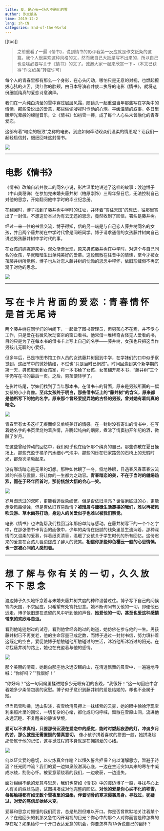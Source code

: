```yaml
---
title: 爱，是心头一场久不融化的雪
author: 作文纸条
time: 2019-12-2
lang: zh-CN
categories: End-of-the-World
---
```

[[toc]]


> 之前重看了一遍《情书》，说到情书的影评我第一反应就是作文纸条的这篇。我个人很喜欢这种风格的文，然而我自己大抵是写不出来的，所以自己也没啥必要写关于《情书》的文了。诚邀大家一起来欣赏一下~（本文已获得“作文纸条”转载许可）

每个人的青春里都有那么一个身影，在心头闪动，哪怕只是无意的对视，也燃起撩拨心弦的火舌，烫红你的脸颊，由日本导演岩井俊二执导的电影《情书》，就将这份细腻纯真的爱恋诗意演绎。

我们在一片纯白清莹的雪中穿过层层风霜，随镜头一起重温当年那些写在字条中的情愫，那些没说出的爱意，那些偷偷凝视时悸动的心潮。平缓温情的叙事，冬日里暖炉光晕般的绵邈音乐，让《情书》如初雪一捧，成了每个人心头未曾融化的青春爱恋。

这部有着“暗恋的极致”之称的电影，到底如何牵动观众们温柔的情思呢？让我们一起轻启信封，细细回味这封情书。

<img src="https://pic1.zhimg.com/80/v2-b3bb2a6676cd4a5089a81f137e5c41e8_720w.jpg"/>

----

# 电影《情书》

《情书》改编自岩井俊二的同名小说，影片温柔地讲述了这样的故事：渡边博子（中山美穗饰）在参加完未婚夫藤井树（柏原崇饰）三周年祭日后，无法控制自己对他的思念，开始翻阅他中学时的毕业纪念册。

在翻阅时，博子找到了藤井树中学时的住址，并怀着“寄往天国”的想法，往那里寄出了一封信。不想这份本以为有去无还的思念，竟然收到了回信，署名是藤井树。

经过一来一往的书信交流，博子得知，信的另一端是与自己恋人藤井树同名的女孩，并且两个藤井树在中学时代曾是同班同学。博子请求通信的女孩藤井树向自己讲述男孩藤井树中学时代的事。

在女孩的娓娓道来中，观众渐渐发现，原来男孩藤井树在中学时，对这个与自己同名的女孩，早就暗暗生出单纯美好的爱慕。这段飘散在往昔中的情愫，至今才被女孩藤井树所觉察，博子也从对恋人藤井树的忱恸的思念中释怀，依旧珍藏但不再沉溺于对他的思念。

<img src="https://pic3.zhimg.com/80/v2-fff0a379b8a2ca82c3c8aa9628c99c72_720w.jpg"/>

----

# 写 在 卡 片 背 面 的 爱 恋 ：青 春 情 怀 是 首 无 尾 诗　

两个藤井树在同学们的哄闹下，一起做了图书管理员，但男孩心不在焉，并不专心工作，只是爱在有微风吹动窗帘的窗口看书。他常借一堆稀奇古怪无人爱看的书，目的只是为了在每本书的借书卡上写上自己的名字——藤井树，女孩也只把这当作男孩儿无聊的小爱好。

但多年后，已是市图书馆工作人员的女孩藤井树回到中学，在学妹们的口中似乎察觉到，这细节中的微妙情结，不过也“只是当时已惘然”。时间回溯到某个新学期的第一天，男孩赶到到女孩家，将一本书给了女孩，女孩翻开那本书，“藤井树”三个字仍写在书的最后一页。之后，男孩便转学了。

在影片结尾，学妹们找到了当年那本书，在借书卡的背面，原来是男孩所画的一幅女孩的小小肖像。**至此女孩终于明白，那些借书证上的“藤井树”的含义，原来都是他所写下的她的名字。原来那个曾经爱捉弄她的古怪的男孩，曾对她有着纯真的暗恋。**

<img src="https://pic2.zhimg.com/80/v2-5d7d51e7e31ec6d884696d8a46cb9145_720w.jpg"/>

青春里有太多这样无疾而终又单纯美好的情感。在一封封没有寄出的情书中，在写着她名字的书页里烧灼着热情，升腾起纯白的烟雾，煮沸了情窦初开年纪的酒，微醺了岁月。

在这些曾经悸动的回忆中，我们似乎也在缅怀那个纯真的自己。那些弥散在夏日操场上，那些充盈于橘子汽水细小气泡中，那些闪烁在归家路旁的石椅上的无瑕时光，都渐次清晰起来。

没有哪场暗恋是无果的幻想。那种如休眠了一冬，倏地睁眼，目遇春风春草春波流濑的兴奋与震颤，将让你的一生都为之动容。**青春暗恋的美，不在于当时的缱绻热烈，而在于经年回首时，那份恍然大悟的会心一笑。**

<img src="https://pic3.zhimg.com/80/v2-516309a9a60f5efc5185683230d189c6_720w.jpg"/>

岁月淘洗过的双眸，更能看透世象纷繁，但是否依旧清亮？世俗磨砺过的心，更能承受风霜侵蚀，但是否依旧容易动情？**被琐屑与庸碌生活裹挟的我们，难以再被风吹云游、草木幽芬打动，身边人的关爱似乎也难以被我们察觉。**

电影《情书》也许能帮我们找回当年那份单纯与感动。在藤井树写下的一个个名字中，在那张借书卡背面的画像中，少年的柔情在细腻的线条里蔓生流淌着，那种深情而又温柔的爱慕，伴着纸页清香，温暖了女孩关于学生时代的所有回忆。这份迟来的爱意在女孩儿唇边绽成了醉人的微笑。**相信你那些绯色樱云一般的心思情愫，也一定被心间的人感知着。**

----

# 想 了 解 与 你 有 关 的 一 切 ，久 久 放 不 下 思 念　

渡边博子久久地怀念着与未婚夫藤井树共度的种种温馨过往。博子写下自己的问候寄向天国，不求回应，只希望有处寄托思念。她不断询问有关他的一切，即便他已远走，博子依旧想在遗留的风中听到他的声音。**她爱他的一切，甚至也爱这种感情带来的欢欣与苦涩。**

看到他笔迹划过的试卷，看到他曾经奔跑过的跑道，她仿佛在参与他的一生。男孩藤井树已不再变老，他的生命容量已成定数，而博子通过一封封书信，努力填补着这既定的空白。爱促使博子想触碰他所触碰过的生活，沐浴他所沐浴过的阳光。在寻找藤井树的路上，她也在充盈着与他的感情。

<img src="https://pic1.zhimg.com/80/v2-96014f2be1ff9b88175b90a0984392e4_720w.jpg"/>

那个美丽的清晨，她跑向那座他永远安眠的山，在清透飘舞的晨雪中，一遍遍地呼喊：“你好吗？”“我很好！”

“你好吗？”这一句问候里揉进她多少无眠有泪的夜晚，“我很好！”这一句回应中含着她多少柔情包裹的宽慰。博子似乎意识到藤井树的爱是给她的，却也不全属于她。

但当风雪吹拂，远山影淡，夜雪给清晨擦上一抹绛紫的云雾，她的眼中徐徐浮现宝利来照片里的回忆，一切复杂的心绪，都化成句句呼喊，飘散在雪原山间，流进他永远沉睡、不复醒来的静谧梦境。

**爱可以不求真相，只要那份沉浸在爱恋中的感觉，能时时燃起夜游的灯，冲淡岁月的苦，那么就是无需置疑的情真意切。** 像小孩子拼着喜欢的拼图一般，她拼凑起那份属于他的记忆，这寻觅过程的本身就是在拥抱爱的心绪。

<img src="https://pic4.zhimg.com/80/v2-d39b5cea1162dafb1d3167cf4ba6c5a7_720w.jpg"/>

何以证实爱的恳切，以火炼真金作喻？以恒久誓言担保？何以消解思念，暂避于诗酒？任光阴冲流？我们的爱一边如泉般滋润心底，一边在生活突如其来的寒冬中凝成冰棱，割伤心怀。被爱意萦绕着的我们，一边收获，一边遗失。

面对绵绵不绝的爱意与思念，我们也常如《情书》中的渡边博子一般，寻找与心上人有关的蛛丝马迹，试图拼凑成对他完整的回忆。**对他的爱是你心尖不化的积雪，每每触碰都有如无数个雪夜里的温柔，伴着彻骨的寒凉侵袭周身。寻找过，犹疑过，对爱的笃信却始终未变。**

爱慕和思念对懵懂的我们而言，总是热烈但难以开口。你是否曾默默地关注着某个人？在他回头的刹那又急忙闪开凝视的目光？你心中的那个人对你而言是种怎样的存在呢？如果给你一个开口表达爱意的机会，你要怎样向TA诉说自己的幽怀？